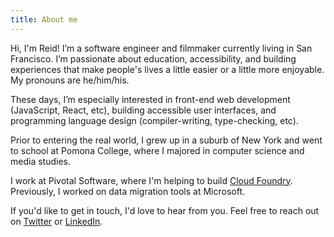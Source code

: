 ```yaml
---
title: About me
---
```


Hi, I'm Reid! I’m a software engineer and filmmaker currently living in San Francisco. I’m passionate about education, accessibility, and building experiences that make people's lives a little easier or a little more enjoyable. My pronouns are he/him/his.

These days, I’m especially interested in front-end web development (JavaScript, React, etc), building accessible user interfaces, and programming language design (compiler-writing, type-checking, etc).

Prior to entering the real world, I grew up in a suburb of New York and went to school at Pomona College, where I majored in computer science and media studies.

I work at Pivotal Software, where I'm helping to build [Cloud Foundry](https://www.cloudfoundry.org/). Previously, I worked on data migration tools at Microsoft.

If you'd like to get in touch, I'd love to hear from you. Feel free to reach out on [Twitter](https://twitter.com/reidmit) or [LinkedIn](https://linkedin.com/in/reidmitchell).
